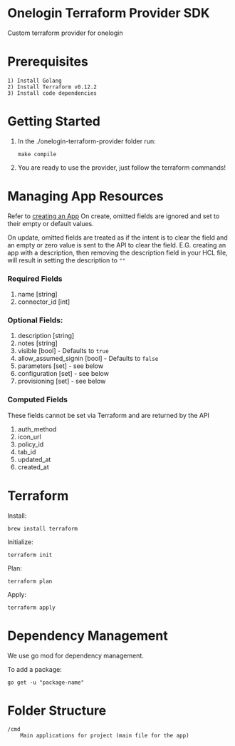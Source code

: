 # Onelogin Terraform Provider SDK
Custom terraform provider for onelogin

# Prerequisites
    1) Install Golang
    2) Install Terraform v0.12.2
    3) Install code dependencies

# Getting Started
1) In the ./onelogin-terraform-provider folder run:
    ```
    make compile
    ```
2) You are ready to use the provider, just follow the terraform commands!

# Managing App Resources
Refer to [creating an App](https://developers.onelogin.com/api-docs/2/apps/create-app)
On create, omitted fields are ignored and set to their empty or default values.

On update, omitted fields are treated as if the intent is to clear the field and
an empty or zero value is sent to the API to clear the field. E.G. creating an app with
a description, then removing the description field in your HCL file, will result in
setting the description to `""`

### Required Fields
1) name [string]
2) connector_id [int]

### Optional Fields:
1) description [string]
2) notes [string]
3) visible [bool] - Defaults to `true`
4) allow_assumed_signin [bool] - Defaults to `false`
5) parameters [set] - see below
6) configuration [set] - see below
7) provisioning [set] - see below

### Computed Fields
These fields cannot be set via Terraform and are returned by the API
1) auth_method
2) icon_url
3) policy_id
4) tab_id
5) updated_at
6) created_at

# Terraform
Install:
```
brew install terraform
```

Initialize:
 ```
terraform init
```

Plan:
```
terraform plan
```

Apply:
```
terraform apply
```

# Dependency Management
We use go mod for dependency management.

To add a package:

```
go get -u "package-name"
```

# Folder Structure

    /cmd
        Main applications for project (main file for the app)
